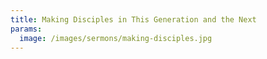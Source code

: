 ```yaml
---
title: Making Disciples in This Generation and the Next
params:
  image: /images/sermons/making-disciples.jpg
---
```

